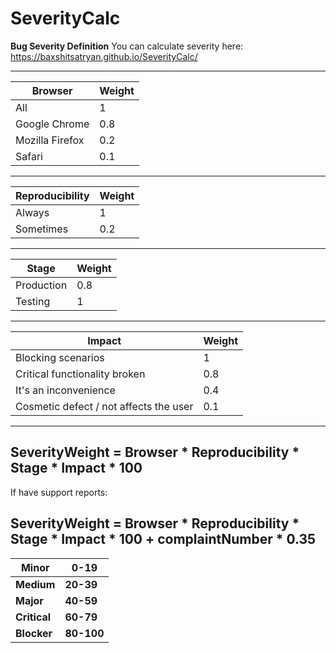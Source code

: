# SeverityCalc

**Bug Severity Definition**
You can calculate severity here:  
https://baxshitsatryan.github.io/SeverityCalc/

---
|**Browser**|**Weight**|
|--|--|
|All|1 |
|Google Chrome|0.8|
|Mozilla Firefox|0.2|
|Safari|0.1|
---

|**Reproducibility**|**Weight**|
|--|--|
| Always |1 |
|Sometimes|0.2|

---
|**Stage**|**Weight**|
|--|--|
| Production |0.8 |
|Testing|1|

---
|**Impact**|**Weight**|
|--|--|
|Blocking scenarios|1 |
|Critical functionality broken|0.8|
|It's an inconvenience|0.4|
|Cosmetic defect / not affects the user|0.1|

---
## SeverityWeight = Browser * Reproducibility * Stage * Impact * 100

If have support reports:
## SeverityWeight = Browser * Reproducibility * Stage * Impact * 100 + complaintNumber * 0.35

|**Minor**|**0-19**|
|--|--|
|**Medium**|**20-39**|
|**Major**|**40-59**|
|**Critical**|**60-79**|
|**Blocker**|**80-100**|
